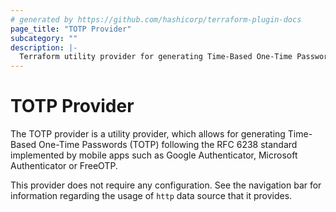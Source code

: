 ```yaml
---
# generated by https://github.com/hashicorp/terraform-plugin-docs
page_title: "TOTP Provider"
subcategory: ""
description: |-
  Terraform utility provider for generating Time-Based One-Time Passwords (TOTPs).
---
```


# TOTP Provider

The TOTP provider is a utility provider, which allows for generating Time-Based One-Time Passwords (TOTP) following the RFC 6238 standard implemented by mobile apps such as Google Authenticator, Microsoft Authenticator or FreeOTP.

This provider does not require any configuration. See the navigation bar for information regarding the usage of `http` data source that it provides.
